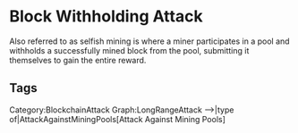 # Block Withholding Attack

Also referred to as selfish mining is where a miner participates in a pool and withholds a successfully mined block from the pool, submitting it themselves to gain the entire reward.

## Tags

Category:BlockchainAttack
Graph:LongRangeAttack -->|type of|AttackAgainstMiningPools[Attack Against Mining Pools]
